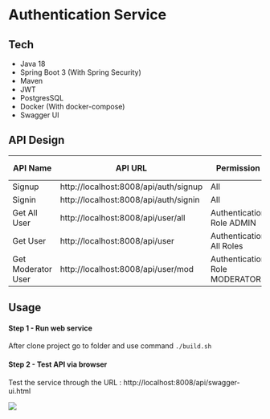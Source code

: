 # Authentication Service 

## Tech
- Java 18
- Spring Boot 3 (With Spring Security)
- Maven
- JWT
- PostgresSQL
- Docker (With docker-compose)
- Swagger UI

## API Design

|  API Name| API URL  | Permission | HTTP Method |
|---|---|---|---|
|  Signup | http://localhost:8008/api/auth/signup | All | POST |
|  Signin | http://localhost:8008/api/auth/signin | All | POST |
| Get All User | http://localhost:8008/api/user/all | Authentication Role ADMIN | GET |
| Get User | http://localhost:8008/api/user | Authentication All Roles | GET |
| Get Moderator User | http://localhost:8008/api/user/mod | Authentication Role MODERATOR | GET |

## Usage
#### Step 1 - Run web service

After clone project go to folder and use command `./build.sh`

#### Step 2 - Test API via browser

Test the service through the URL : http://localhost:8008/api/swagger-ui.html

![](images\swagger-ui.png)

